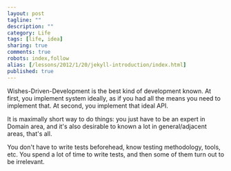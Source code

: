 ```yaml
---
layout: post
tagline: ""
description: ""
category: Life
tags: [life, idea]
sharing: true
comments: true
robots: index,follow
alias: [/lessons/2012/1/20/jekyll-introduction/index.html]
published: true
---
```


Wishes-Driven-Development is the best kind of development known.
At first, you implement system ideally, as if you had all the means you need to implement that.
At second, you implement that ideal API.

It is maximally short way to do things: you just have to be an expert in Domain area, and it's also desirable to known a lot in general/adjacent areas, that's all.

You don't have to write tests beforehead, know testing methodology, tools, etc. You spend a lot of time to write tests, and then some of them turn out to be irrelevant.